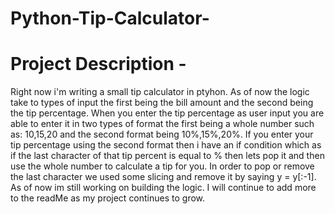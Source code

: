 # Python-Tip-Calculator-


# Project Description -   
Right now i'm writing a small tip calculator in ptyhon. As of now the logic take to types of input the first being the bill amount and the second being the tip percentage. When you enter the tip percentage as user input you are able to enter it in two types of format the first being a whole number such as: 10,15,20 and the second format being 10%,15%,20%. If you enter your tip percentage using the second format then i have an if condition which as if the last character of that tip percent is equal to % then lets pop it and then use the whole number to calculate a tip for you. In order to pop or remove the last character we used some slicing and remove it by saying y = y[:-1]. As of now im still working on building the logic. I will continue to add more to the readMe as my project continues to grow. 
